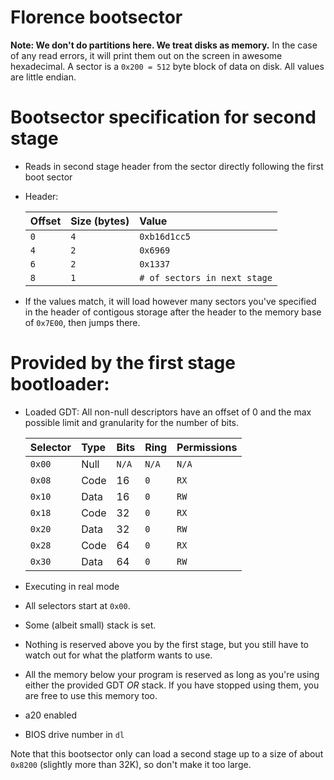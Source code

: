 # Florence bootsector
**Note: We don't do partitions here. We treat disks as memory.**
In the case of any read errors, it will print them out on the screen in awesome hexadecimal.
A sector is a `0x200 = 512` byte block of data on disk.
All values are little endian.

# Bootsector specification for second stage
* Reads in second stage header from the sector directly following the first boot sector
* Header:

  | Offset | Size (bytes) | Value                      |
  |:-------|:-------------|:---------------------------|
  |`0`     |`4`           |`0xb16d1cc5`                |
  |`4`     |`2`           |`0x6969`                    |
  |`6`     |`2`           |`0x1337`                    |
  |`8`     |`1`           |`# of sectors in next stage`|  
* If the values match, it will load however many sectors you've specified in the header of contigous storage after the header to the memory base of `0x7E00`, then jumps there.

# Provided by the first stage bootloader:
* Loaded GDT: All non-null descriptors have an offset of 0 and the max possible limit and granularity for the number of bits. 

  | Selector | Type | Bits | Ring | Permissions |
  |:---------|:-----|:-----|:-----|:------------|
  |`0x00`    | Null |`N/A` |`N/A` |`N/A`        |
  |`0x08`    | Code | 16   |`0`   |`RX`         |
  |`0x10`    | Data | 16   |`0`   |`RW`         |
  |`0x18`    | Code | 32   |`0`   |`RX`         |
  |`0x20`    | Data | 32   |`0`   |`RW`         |
  |`0x28`    | Code | 64   |`0`   |`RX`         |
  |`0x30`    | Data | 64   |`0`   |`RW`         |
* Executing in real mode
* All selectors start at `0x00`.
* Some (albeit small) stack is set.
* Nothing is reserved above you by the first stage, but you still have to watch out for what the platform wants to use.
* All the memory below your program is reserved as long as you're using either the provided GDT *OR* stack. If you have stopped using them, you are free to use this memory too.
* a20 enabled
* BIOS drive number in `dl`

Note that this bootsector only can load a second stage up to a size of about `0x8200` (slightly more than 32K), so don't make it too large.

